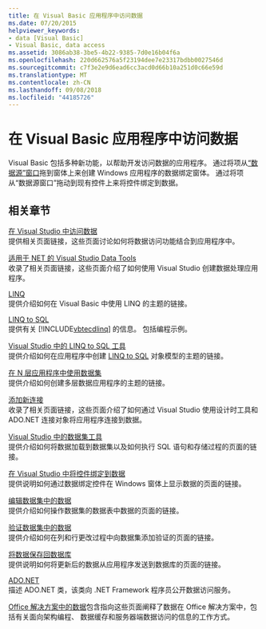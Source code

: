 ```yaml
---
title: 在 Visual Basic 应用程序中访问数据
ms.date: 07/20/2015
helpviewer_keywords:
- data [Visual Basic]
- Visual Basic, data access
ms.assetid: 3086ab38-3be5-4b22-9385-7d0e16b04f6a
ms.openlocfilehash: 220d662576a5f23194dee7e23317bdbb0027546d
ms.sourcegitcommit: c7f3e2e9d6ead6cc3acd0d66b10a251d0c66e59d
ms.translationtype: MT
ms.contentlocale: zh-CN
ms.lasthandoff: 09/08/2018
ms.locfileid: "44185726"
---
```

# <a name="accessing-data-in-visual-basic-applications"></a>在 Visual Basic 应用程序中访问数据
Visual Basic 包括多种新功能，以帮助开发访问数据的应用程序。 通过将项从[“数据源”窗口](/visualstudio/data-tools/add-new-data-sources)拖到窗体上来创建 Windows 应用程序的数据绑定窗体。 通过将项从“数据源窗口”拖动到现有控件上来将控件绑定到数据。  
  
## <a name="related-sections"></a>相关章节  
 [在 Visual Studio 中访问数据](/visualstudio/data-tools/)  
 提供相关页面链接，这些页面讨论如何将数据访问功能结合到应用程序中。

 [适用于 NET 的 Visual Studio Data Tools](/visualstudio/data-tools/visual-studio-data-tools-for-dotnet)  
 收录了相关页面链接，这些页面介绍了如何使用 Visual Studio 创建数据处理应用程序。  
  
 [LINQ](../../visual-basic/programming-guide/language-features/linq/index.md)  
 提供介绍如何在 Visual Basic 中使用 LINQ 的主题的链接。  
  
 [LINQ to SQL](../../framework/data/adonet/sql/linq/index.md)  
 提供有关 [!INCLUDE[vbtecdlinq](~/includes/vbtecdlinq-md.md)] 的信息。 包括编程示例。  
  
 [Visual Studio 中的 LINQ to SQL 工具](/visualstudio/data-tools/linq-to-sql-tools-in-visual-studio2)  
 提供介绍如何在应用程序中创建 [LINQ to SQL](../../framework/data/adonet/sql/linq/index.md) 对象模型的主题的链接。  
  
 [在 N 层应用程序中使用数据集](/visualstudio/data-tools/work-with-datasets-in-n-tier-applications)  
 提供介绍如何创建多层数据应用程序的主题的链接。  
     
 [添加新连接](/visualstudio/data-tools/add-new-connections)  
 收录了相关页面链接，这些页面介绍了如何通过 Visual Studio 使用设计时工具和 ADO.NET 连接对象将应用程序连接到数据。  

 [Visual Studio 中的数据集工具](/visualstudio/data-tools/dataset-tools-in-visual-studio)  
 提供介绍如何将数据加载到数据集以及如何执行 SQL 语句和存储过程的页面的链接。  
  
 [在 Visual Studio 中将控件绑定到数据](/visualstudio/data-tools/bind-controls-to-data-in-visual-studio)  
 提供说明如何通过数据绑定控件在 Windows 窗体上显示数据的页面的链接。  
  
 [编辑数据集中的数据](/visualstudio/data-tools/edit-data-in-datasets)  
 提供介绍如何操作数据集的数据表中数据的页面的链接。  
  
 [验证数据集中的数据](/visualstudio/data-tools/validate-data-in-datasets)  
 提供介绍如何在列和行更改过程中向数据集添加验证的页面的链接。  
  
 [将数据保存回数据库](/visualstudio/data-tools/save-data-back-to-the-database)  
 提供说明如何将更新后的数据从应用程序发送到数据库的页面的链接。  
  
 [ADO.NET](../../framework/data/adonet/index.md)  
 描述 ADO.NET 类，该类向 .NET Framework 程序员公开数据访问服务。

 [Office 解决方案中的数据](/visualstudio/vsto/data-in-office-solutions)包含指向这些页面阐释了数据在 Office 解决方案中，包括有关面向架构编程、 数据缓存和服务器端数据访问的信息的工作方式。
